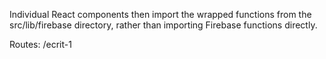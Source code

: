 Individual React components then import the wrapped functions from the
src/lib/firebase directory, rather than importing Firebase functions directly.

Routes: /ecrit-1

